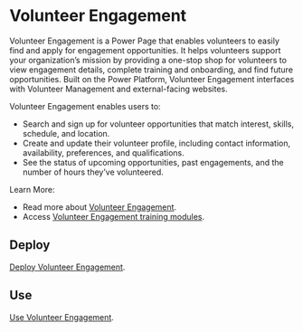 # Volunteer Engagement

Volunteer Engagement is a Power Page that enables volunteers to easily find and apply for engagement opportunities. It helps volunteers support your organization’s mission by providing a one-stop shop for volunteers to view engagement details, complete training and onboarding, and find future opportunities. Built on the Power Platform, Volunteer Engagement interfaces with Volunteer Management and external-facing websites.

Volunteer Engagement enables users to:

- Search and sign up for volunteer opportunities that match interest, skills, schedule, and location.
- Create and update their volunteer profile, including contact information, availability, preferences, and qualifications.
- See the status of upcoming opportunities, past engagements, and the number of hours they’ve volunteered.

Learn More:

- Read more about [Volunteer Engagement](https://learn.microsoft.com/en-us/industry/nonprofit/deliver-programming).
- Access [Volunteer Engagement training modules](https://learn.microsoft.com/en-us/training/paths/volunteer-management-nonprofit/).

## Deploy

[Deploy Volunteer Engagement](../Documents/PortalBuildAndDeploy.md).

## Use

[Use Volunteer Engagement](https://learn.microsoft.com/en-us/industry/nonprofit/volunteer-engagement-use).